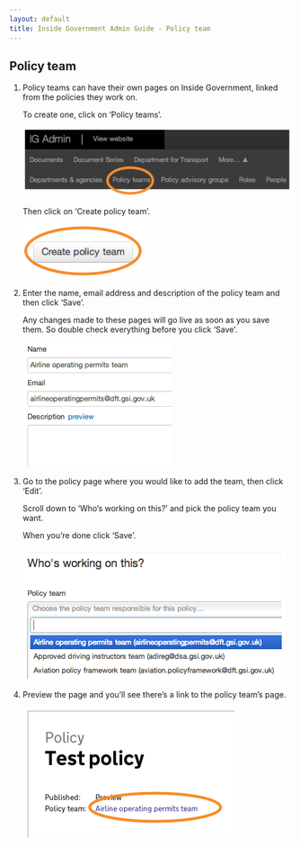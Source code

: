 ```yaml
---
layout: default
title: Inside Government Admin Guide - Policy team
---
```


## Policy team

1. Policy teams can have their own pages on Inside Government, linked from the policies they work on.

	To create one, click on ‘Policy teams’.

	![Policy team 1](policy-team-1.png)
	
	Then click on ‘Create policy team’.
	
	![Policy team 2](policy-team-2.png)
	
2. Enter the name, email address and description of the policy team and then click ‘Save’. 

	Any changes made to these pages will go live as soon as you save them. So double check everything before you click ‘Save'.
	
	![Policy team 3](policy-team-3.png)
	
3. Go to the policy page where you would like to add the team, then click ‘Edit’.

	Scroll down to ‘Who’s working on this?’ and pick the policy team you want.

	When you’re done click ‘Save’.

	![Policy team 4](policy-team-4.png)

4. Preview the page and you’ll see there’s a link to the policy team’s page.

	![Policy team 5](policy-team-5.png)
